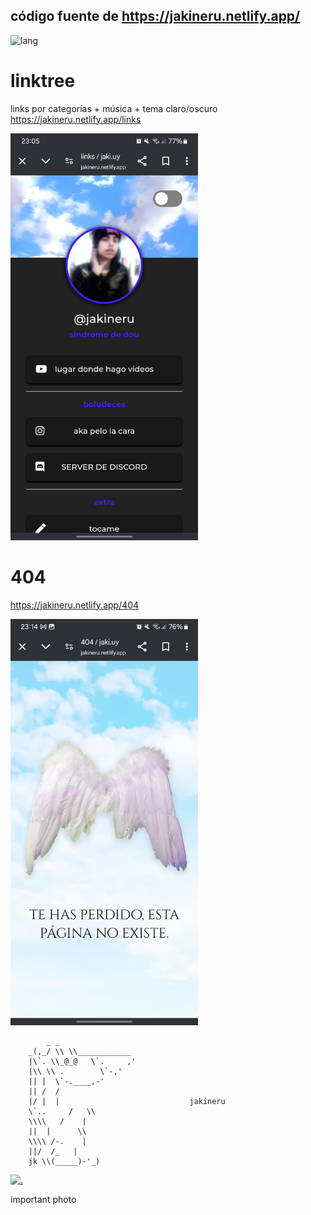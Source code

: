 ## código fuente de https://jakineru.netlify.app/
![lang](https://github-readme-stats.vercel.app/api/top-langs/?username=jakineru&layout=compact&theme=radical)


# linktree 
links por categorías + música + tema claro/oscuro
https://jakineru.netlify.app/links 

<img src="src/img/linktree.jpg" alt="links" width="300">

# 404
https://jakineru.netlify.app/404 

<img src="src/img/404.jpg" alt="404" width="300">

```
        _ _
    _(,_/ \\ \\____________
    |\`. \\_@_@   \`.     ,'
    |\\ \\ .        \`-,'
    || |  \`-.____,-'
    || /  /
    |/ |  |                             jakineru
    \`..     /   \\
    \\\\   /    |
    ||  |      \\
    \\\\ /-.    |
    ||/  /_   |
    jk \\(_____)-'_)
```


[![.](https://i.pinimg.com/564x/af/b3/90/afb3904502bac49452e8f4ef9e8617e7.jpg)](https://open.spotify.com/track/3CaUrp1M3f4mDNI2IBbodz?si=9599ddb7e3854f03)

important photo

